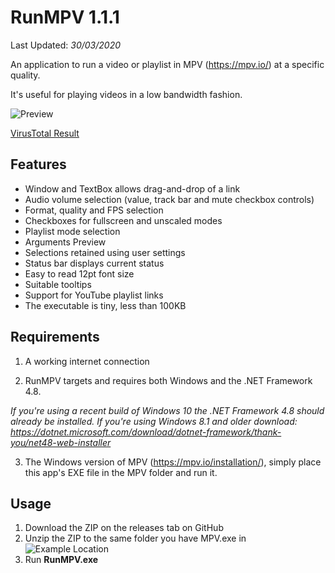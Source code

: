 # RunMPV 1.1.1

Last Updated: _30/03/2020_

An application to run a video or playlist in MPV (https://mpv.io/) at a specific quality.

It's useful for playing videos in a low bandwidth fashion.

![Preview](https://raw.githubusercontent.com/hl2guide/RunMPV/master/Screenshots/main.PNG)

[VirusTotal Result](https://www.virustotal.com/gui/file/0b5bbcab1066fa331a27ce0d4056818e71eae77938368ad6154807cb529625a3/detection)

## Features

- Window and TextBox allows drag-and-drop of a link
- Audio volume selection (value, track bar and mute checkbox controls)
- Format, quality and FPS selection
- Checkboxes for fullscreen and unscaled modes
- Playlist mode selection
- Arguments Preview
- Selections retained using user settings
- Status bar displays current status
- Easy to read 12pt font size
- Suitable tooltips
- Support for YouTube playlist links
- The executable is tiny, less than 100KB

## Requirements

1) A working internet connection

2) RunMPV targets and requires both Windows and the .NET Framework 4.8.

_If you're using a recent build of Windows 10 the .NET Framework 4.8 should already be installed._
_If you're using Windows 8.1 and older download: https://dotnet.microsoft.com/download/dotnet-framework/thank-you/net48-web-installer_

3) The Windows version of MPV (https://mpv.io/installation/), simply place this app's EXE file in the MPV folder and run it.

## Usage

1) Download the ZIP on the releases tab on GitHub
2) Unzip the ZIP to the same folder you have MPV.exe in
![Example Location](https://raw.githubusercontent.com/hl2guide/RunMPV/master/Screenshots/usage.PNG)
3) Run __RunMPV.exe__
